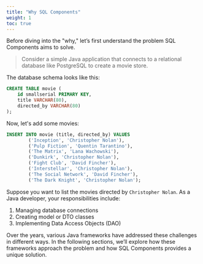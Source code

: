 ```yaml
---
title: "Why SQL Components"
weight: 1
toc: true
---
```


Before diving into the "why," let’s first understand the problem SQL Components aims to solve.

> Consider a simple Java application that connects to a relational database like PostgreSQL to create a movie store.

The database schema looks like this:

```sql
CREATE TABLE movie (
    id smallserial PRIMARY KEY,
    title VARCHAR(80),
    directed_by VARCHAR(80)
);
```

Now, let's add some movies:

```sql
INSERT INTO movie (title, directed_by) VALUES
        ('Inception', 'Christopher Nolan'),
        ('Pulp Fiction', 'Quentin Tarantino'),
        ('The Matrix', 'Lana Wachowski'),
        ('Dunkirk', 'Christopher Nolan'),
        ('Fight Club', 'David Fincher'),
        ('Interstellar', 'Christopher Nolan'),
        ('The Social Network', 'David Fincher'),
        ('The Dark Knight', 'Christopher Nolan');
```

Suppose you want to list the movies directed by `Christopher Nolan`. As a Java developer, your responsibilities include:

1. Managing database connections
2. Creating model or DTO classes
3. Implementing Data Access Objects (DAO)

Over the years, various Java frameworks have addressed these challenges in different ways. In the following sections, we’ll explore how these frameworks approach the problem and how SQL Components provides a unique solution.